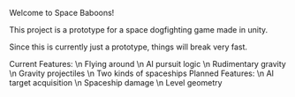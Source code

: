 Welcome to Space Baboons!

This project is a prototype for a space dogfighting game made in unity.

Since this is currently just a prototype, things will break very fast.

Current Features:
\n	Flying around
\n	AI pursuit logic
\n	Rudimentary gravity
\n	Gravity projectiles
\n	Two kinds of spaceships
Planned Features:
\n	AI target acquisition
\n	Spaceship damage
\n	Level geometry

